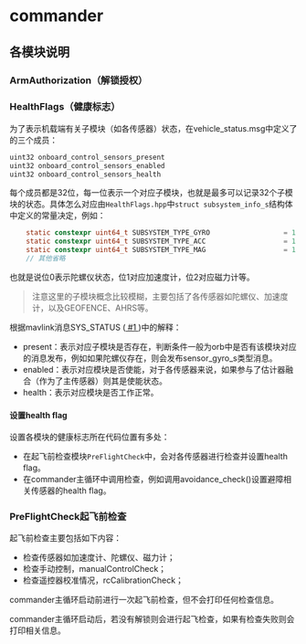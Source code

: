# commander





## 各模块说明

### ArmAuthorization（解锁授权）



### HealthFlags（健康标志）

为了表示机载端有关子模块（如各传感器）状态，在vehicle_status.msg中定义了的三个成员：

```c
uint32 onboard_control_sensors_present
uint32 onboard_control_sensors_enabled
uint32 onboard_control_sensors_health
```

每个成员都是32位，每一位表示一个对应子模块，也就是最多可以记录32个子模块的状态。具体怎么对应由`HealthFlags.hpp`中`struct subsystem_info_s`结构体中定义的常量决定，例如：

```c
    static constexpr uint64_t SUBSYSTEM_TYPE_GYRO                  = 1 << 0;
    static constexpr uint64_t SUBSYSTEM_TYPE_ACC                   = 1 << 1;
    static constexpr uint64_t SUBSYSTEM_TYPE_MAG                   = 1 << 2;
	// 其他省略
```

也就是说位0表示陀螺仪状态，位1对应加速度计，位2对应磁力计等。

> 注意这里的子模块概念比较模糊，主要包括了各传感器如陀螺仪、加速度计，以及GEOFENCE、AHRS等。

根据mavlink消息SYS_STATUS ([ #1 ](https://mavlink.io/en/messages/common.html#SYS_STATUS))中的解释：

- present：表示对应子模块是否存在，判断条件一般为orb中是否有该模块对应的消息发布，例如如果陀螺仪存在，则会发布sensor_gyro_s类型消息。
- enabled：表示对应模块是否使能，对于各传感器来说，如果参与了估计器融合（作为了主传感器）则其是使能状态。
- health：表示对应模块是否工作正常。

#### 设置health flag

设置各模块的健康标志所在代码位置有多处：

- 在起飞前检查模块`PreFlightCheck`中，会对各传感器进行检查并设置health flag。
- 在commander主循环中调用检查，例如调用avoidance_check()设置避障相关传感器的health flag。



### PreFlightCheck起飞前检查

起飞前检查主要包括如下内容：

- 检查传感器如加速度计、陀螺仪、磁力计；
- 检查手动控制，manualControlCheck；
- 检查遥控器校准情况，rcCalibrationCheck；

commander主循环启动前进行一次起飞前检查，但不会打印任何检查信息。

commander主循环启动后，若没有解锁则会进行起飞检查，如果有检查失败则会打印相关信息。
